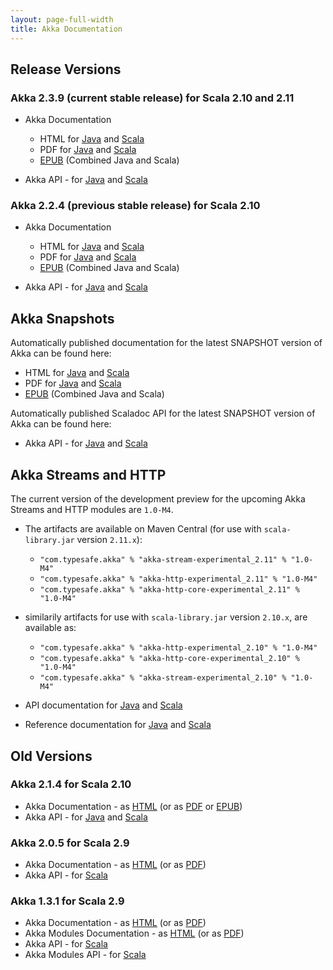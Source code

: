 ```yaml
---
layout: page-full-width
title: Akka Documentation
---
```


## Release Versions

### Akka 2.3.9 (current stable release) for Scala 2.10 and 2.11

* Akka Documentation

  * HTML for [Java](http://doc.akka.io/docs/akka/2.3.9/java.html) and [Scala](http://doc.akka.io/docs/akka/2.3.9/scala.html)
  * PDF for [Java](http://doc.akka.io/docs/akka/2.3.9/AkkaJava.pdf) and [Scala](http://doc.akka.io/docs/akka/2.3.9/AkkaScala.pdf)
  * [EPUB](http://doc.akka.io/docs/akka/2.3.9/Akka.epub) (Combined Java and Scala)

* Akka API - for [Java](http://doc.akka.io/japi/akka/2.3.9/) and [Scala](http://doc.akka.io/api/akka/2.3.9/)

### Akka 2.2.4 (previous stable release) for Scala 2.10

* Akka Documentation

  * HTML for [Java](http://doc.akka.io/docs/akka/2.2.4/java.html) and [Scala](http://doc.akka.io/docs/akka/2.2.4/scala.html)
  * PDF for [Java](http://doc.akka.io/docs/akka/2.2.4/AkkaJava.pdf) and [Scala](http://doc.akka.io/docs/akka/2.2.4/AkkaScala.pdf)
  * [EPUB](http://doc.akka.io/docs/akka/2.2.4/Akka.epub) (Combined Java and Scala)

* Akka API - for [Java](http://doc.akka.io/japi/akka/2.2.4/) and [Scala](http://doc.akka.io/api/akka/2.2.4/)

## Akka Snapshots

Automatically published documentation for the latest SNAPSHOT version of Akka can be found here:

* HTML for [Java](http://doc.akka.io/docs/akka/snapshot/java.html) and [Scala](http://doc.akka.io/docs/akka/snapshot/scala.html)
* PDF for [Java](http://doc.akka.io/docs/akka/snapshot/AkkaJava.pdf) and [Scala](http://doc.akka.io/docs/akka/snapshot/AkkaScala.pdf)
* [EPUB](http://doc.akka.io/docs/akka/snapshot/Akka.epub) (Combined Java and Scala)

Automatically published Scaladoc API for the latest SNAPSHOT version of Akka can be found here:

* Akka API - for [Java](http://doc.akka.io/japi/akka/snapshot/) and [Scala](http://doc.akka.io/api/akka/snapshot/)

## Akka Streams and HTTP

The current version of the development preview for the upcoming Akka Streams and HTTP modules are `1.0-M4`.

* The artifacts are available on Maven Central (for use with `scala-library.jar` version `2.11.x`):
  * `"com.typesafe.akka" % "akka-stream-experimental_2.11" % "1.0-M4"`
  * `"com.typesafe.akka" % "akka-http-experimental_2.11" % "1.0-M4"`
  * `"com.typesafe.akka" % "akka-http-core-experimental_2.11" % "1.0-M4"`

* similarily artifacts for use with `scala-library.jar` version `2.10.x`, are available as:
  * `"com.typesafe.akka" % "akka-http-experimental_2.10" % "1.0-M4"`
  * `"com.typesafe.akka" % "akka-http-core-experimental_2.10" % "1.0-M4"`
  * `"com.typesafe.akka" % "akka-stream-experimental_2.10" % "1.0-M4"`

* API documentation for [Java](http://doc.akka.io/japi/akka-stream-and-http-experimental/1.0-M4/) and [Scala](http://doc.akka.io/api/akka-stream-and-http-experimental/1.0-M4/)

* Reference documentation for [Java](http://doc.akka.io/docs/akka-stream-and-http-experimental/1.0-M4/java.html) and [Scala](http://doc.akka.io/docs/akka-stream-and-http-experimental/1.0-M4/scala.html)

## Old Versions

### Akka 2.1.4 for Scala 2.10

* Akka Documentation - as [HTML](http://doc.akka.io/docs/akka/2.1.4) (or as [PDF](http://doc.akka.io/docs/akka/2.1.4/Akka.pdf) or [EPUB](http://doc.akka.io/docs/akka/2.1.4/Akka.epub))
* Akka API - for [Java](http://doc.akka.io/japi/akka/2.1.4/) and [Scala](http://doc.akka.io/api/akka/2.1.4/)

### Akka 2.0.5 for Scala 2.9

* Akka Documentation - as [HTML](http://doc.akka.io/docs/akka/2.0.5) (or as [PDF](http://doc.akka.io/docs/akka/2.0.5/Akka.pdf))
* Akka API - for [Scala](http://doc.akka.io/api/akka/2.0.5)


### Akka 1.3.1 for Scala 2.9

* Akka Documentation - as [HTML](http://doc.akka.io/docs/akka/1.3.1) (or as [PDF](http://doc.akka.io/docs/akka/1.3.1/Akka.pdf))
* Akka Modules Documentation - as [HTML](http://doc.akka.io/docs/akka-modules/1.3.1) (or as [PDF](http://doc.akka.io/docs/akka-modules/1.3.1/AkkaModules.pdf))
* Akka API - for [Scala](http://doc.akka.io/api/akka/1.3.1)
* Akka Modules API - for [Scala](http://doc.akka.io/api/akka-modules/1.3.1)

